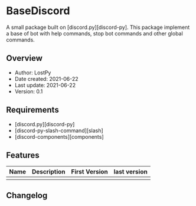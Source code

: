 # BaseDiscord

A small package built on [discord.py][discord-py]. This package implement a base of bot with help commands, stop bot commands and other global commands.  


## Overview

 * Author: LostPy
 * Date created: 2021-06-22
 * Last update: 2021-06-22
 * Version: 0.1


## Requirements

 * [discord.py][discord-py]
 * [discord-py-slash-command][slash]
 * [discord-components][components]


## Features

|Name|Description|First Version|last version|
|----|-----------|-------------|------------|
|||||


## Changelog
